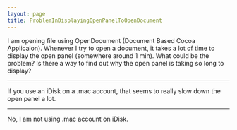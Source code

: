 ```yaml
---
layout: page
title: ProblemInDisplayingOpenPanelToOpenDocument
---
```




I am opening file using OpenDocument (Document Based Cocoa Applicaion). Whenever I try to open a document, it takes a lot of time to display the open panel (somewhere around 1 min). What could be the problem?  Is there a way to find out why the open panel is taking so long to display?

----

If you use an iDisk on a .mac account, that seems to really slow down the open panel a lot.

----

No, I am not using .mac account on iDisk.

